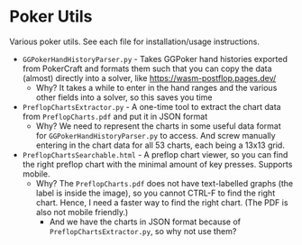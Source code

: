 # Poker Utils

Various poker utils. See each file for installation/usage instructions.

- `GGPokerHandHistoryParser.py` - Takes GGPoker hand histories exported from PokerCraft and formats them such that you can copy the data (almost) directly into a solver, like <https://wasm-postflop.pages.dev/>
    - Why? It takes a while to enter in the hand ranges and the various other fields into a solver, so this saves you time
- `PreflopChartsExtractor.py` - A one-time tool to extract the chart data from `PreflopCharts.pdf` and put it in JSON format
    - Why? We need to represent the charts in some useful data format for `GGPokerHandHistoryParser.py` to access. And screw manually entering in the chart data for all 53 charts, each being a 13x13 grid.
- `PreflopChartsSearchable.html` - A preflop chart viewer, so you can find the right preflop chart with the minimal amount of key presses. Supports mobile.
    - Why? The `PreflopCharts.pdf` does not have text-labelled graphs (the label is inside the image), so you cannot CTRL-F to find the right chart. Hence, I need a faster way to find the right chart. (The PDF is also not mobile friendly.)
        - And we have the charts in JSON format because of `PreflopChartsExtractor.py`, so why not use them?